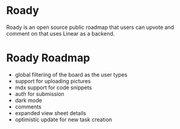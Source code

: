 # Roady

Roady is an open source public roadmap that users can upvote and comment on that uses Linear as a backend.

# Roady Roadmap

- global filtering of the board as the user types
- support for uploading pictures
- mdx support for code snippets
- auth for submission
- dark mode
- comments
- expanded view sheet details
- optimistic update for new task creation
